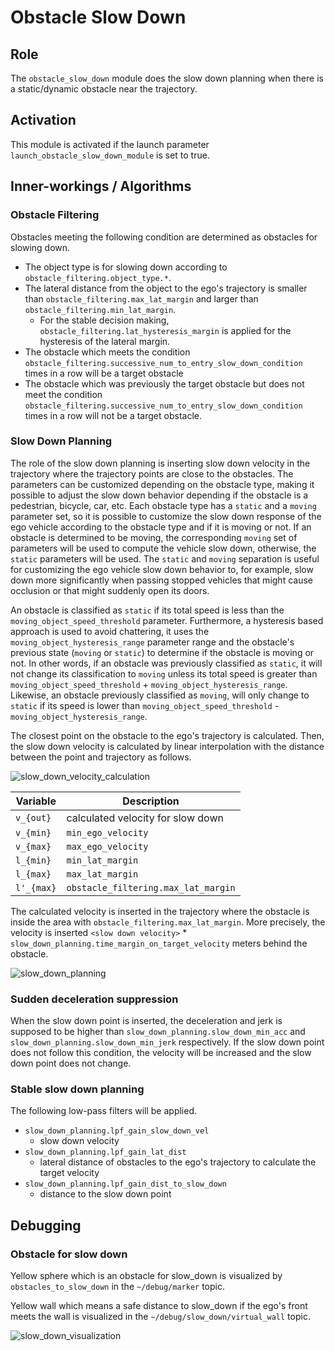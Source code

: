 # Obstacle Slow Down

## Role

The `obstacle_slow_down` module does the slow down planning when there is a static/dynamic obstacle near the trajectory.

## Activation

This module is activated if the launch parameter `launch_obstacle_slow_down_module` is set to true.

## Inner-workings / Algorithms

### Obstacle Filtering

Obstacles meeting the following condition are determined as obstacles for slowing down.

- The object type is for slowing down according to `obstacle_filtering.object_type.*`.
- The lateral distance from the object to the ego's trajectory is smaller than `obstacle_filtering.max_lat_margin` and larger than `obstacle_filtering.min_lat_margin`.
  - For the stable decision making, `obstacle_filtering.lat_hysteresis_margin` is applied for the hysteresis of the lateral margin.
- The obstacle which meets the condition `obstacle_filtering.successive_num_to_entry_slow_down_condition` times in a row will be a target obstacle
- The obstacle which was previously the target obstacle but does not meet the condition `obstacle_filtering.successive_num_to_entry_slow_down_condition` times in a row will not be a target obstacle.

### Slow Down Planning

The role of the slow down planning is inserting slow down velocity in the trajectory where the trajectory points are close to the obstacles. The parameters can be customized depending on the obstacle type, making it possible to adjust the slow down behavior depending if the obstacle is a pedestrian, bicycle, car, etc. Each obstacle type has a `static` and a `moving` parameter set, so it is possible to customize the slow down response of the ego vehicle according to the obstacle type and if it is moving or not. If an obstacle is determined to be moving, the corresponding `moving` set of parameters will be used to compute the vehicle slow down, otherwise, the `static` parameters will be used. The `static` and `moving` separation is useful for customizing the ego vehicle slow down behavior to, for example, slow down more significantly when passing stopped vehicles that might cause occlusion or that might suddenly open its doors.

An obstacle is classified as `static` if its total speed is less than the `moving_object_speed_threshold` parameter. Furthermore, a hysteresis based approach is used to avoid chattering, it uses the `moving_object_hysteresis_range` parameter range and the obstacle's previous state (`moving` or `static`) to determine if the obstacle is moving or not. In other words, if an obstacle was previously classified as `static`, it will not change its classification to `moving` unless its total speed is greater than `moving_object_speed_threshold` + `moving_object_hysteresis_range`. Likewise, an obstacle previously classified as `moving`, will only change to `static` if its speed is lower than `moving_object_speed_threshold` - `moving_object_hysteresis_range`.

The closest point on the obstacle to the ego's trajectory is calculated.
Then, the slow down velocity is calculated by linear interpolation with the distance between the point and trajectory as follows.

![slow_down_velocity_calculation](./docs/slow_down_velocity_calculation.svg)

| Variable   | Description                         |
| ---------- | ----------------------------------- |
| `v_{out}`  | calculated velocity for slow down   |
| `v_{min}`  | `min_ego_velocity`                  |
| `v_{max}`  | `max_ego_velocity`                  |
| `l_{min}`  | `min_lat_margin`                    |
| `l_{max}`  | `max_lat_margin`                    |
| `l'_{max}` | `obstacle_filtering.max_lat_margin` |

The calculated velocity is inserted in the trajectory where the obstacle is inside the area with `obstacle_filtering.max_lat_margin`.
More precisely, the velocity is inserted `<slow down velocity>` \* `slow_down_planning.time_margin_on_target_velocity` meters behind the obstacle.

![slow_down_planning](./docs/slow_down_planning.drawio.svg)

### Sudden deceleration suppression

When the slow down point is inserted, the deceleration and jerk is supposed to be higher than `slow_down_planning.slow_down_min_acc` and `slow_down_planning.slow_down_min_jerk` respectively. If the slow down point does not follow this condition, the velocity will be increased and the slow down point does not change.

### Stable slow down planning

The following low-pass filters will be applied.

- `slow_down_planning.lpf_gain_slow_down_vel`
  - slow down velocity
- `slow_down_planning.lpf_gain_lat_dist`
  - lateral distance of obstacles to the ego's trajectory to calculate the target velocity
- `slow_down_planning.lpf_gain_dist_to_slow_down`
  - distance to the slow down point

## Debugging

### Obstacle for slow down

Yellow sphere which is an obstacle for slow_down is visualized by `obstacles_to_slow_down` in the `~/debug/marker` topic.

Yellow wall which means a safe distance to slow_down if the ego's front meets the wall is visualized in the `~/debug/slow_down/virtual_wall` topic.

![slow_down_visualization](./docs/slow_down_visualization.png)

